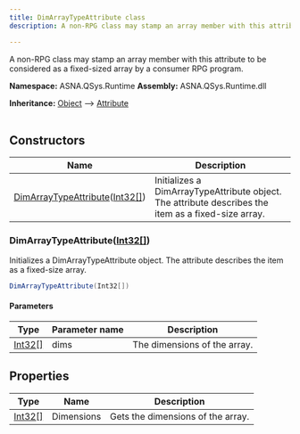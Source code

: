 ```yaml
---
title: DimArrayTypeAttribute class
description: A non-RPG class may stamp an array member with this attribute to be considered as a fixed-sized array by a consumer RPG program.

---
```


A non-RPG class may stamp an array member with this attribute to be considered as a fixed-sized array by a consumer RPG program.

**Namespace:** ASNA.QSys.Runtime
**Assembly:** ASNA.QSys.Runtime.dll

**Inheritance:** [Object](https://docs.microsoft.com/en-us/dotnet/api/system.object) --> [Attribute](https://docs.microsoft.com/en-us/dotnet/api/system.attribute)
<br>
<br>

## Constructors

| Name | Description |
| --- | --- |
| [DimArrayTypeAttribute](#dimarraytypeattributeint32)([Int32\[\]](https://docs.microsoft.com/en-us/dotnet/api/system.int32)) | Initializes a DimArrayTypeAttribute object. The attribute describes the item as a fixed-size array.

### DimArrayTypeAttribute([Int32\[\]](https://docs.microsoft.com/en-us/dotnet/api/system.int32))

Initializes a DimArrayTypeAttribute object. The attribute describes the item as a fixed-size array.

```cs
DimArrayTypeAttribute(Int32[])
```

#### Parameters

| Type | Parameter name | Description
| --- | --- | ---
| [Int32\[\]](https://docs.microsoft.com/en-us/dotnet/api/system.int32) | dims | The dimensions of the array.

## Properties

| Type | Name | Description
| --- | --- | --- 
| [Int32\[\]](https://docs.microsoft.com/en-us/dotnet/api/system.int32) | Dimensions | Gets the dimensions of the array. |
